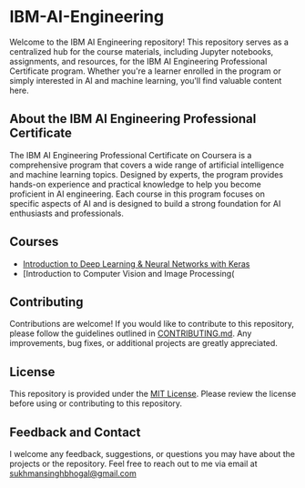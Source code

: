 # IBM-AI-Engineering

Welcome to the IBM AI Engineering repository! This repository serves as a centralized hub for the course materials, including Jupyter notebooks, assignments, and resources, for the IBM AI Engineering Professional Certificate program. Whether you're a learner enrolled in the program or simply interested in AI and machine learning, you'll find valuable content here.

## About the IBM AI Engineering Professional Certificate
The IBM AI Engineering Professional Certificate on Coursera is a comprehensive program that covers a wide range of artificial intelligence and machine learning topics. Designed by experts, the program provides hands-on experience and practical knowledge to help you become proficient in AI engineering. Each course in this program focuses on specific aspects of AI and is designed to build a strong foundation for AI enthusiasts and professionals.

## Courses
 - [Introduction to Deep Learning & Neural Networks with Keras](https://github.com/SUKHMAN-SINGH-1612/IBM-AI-Engineering/tree/main/Introduction%20to%20Deep%20Learning%20%26%20Neural%20Networks%20with%20Keras)
 - [Introduction to Computer Vision and Image Processing(

## Contributing
Contributions are welcome! If you would like to contribute to this repository, please follow the guidelines outlined in [CONTRIBUTING.md](https://github.com/SUKHMAN-SINGH-1612/IBM-AI-Engineering/blob/main/CONTRIBUTING.md). Any improvements, bug fixes, or additional projects are greatly appreciated.

## License
This repository is provided under the [MIT License](./LICENSE). Please review the license before using or contributing to this repository.

## Feedback and Contact
I welcome any feedback, suggestions, or questions you may have about the projects or the repository. Feel free to reach out to me via email at [sukhmansinghbhogal@gmail.com](mailto:sukhmansinghbhogal@gmail.com)

